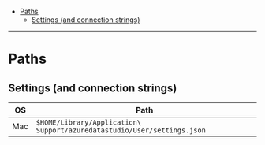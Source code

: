 - [Paths](#paths)
  * [Settings (and connection strings)](#settings-and-connection-strings)
____

# Paths

## Settings (and connection strings)

| OS  | Path                                                                    |
| --- | ---                                                                     |
| Mac | `$HOME/Library/Application\ Support/azuredatastudio/User/settings.json` |
